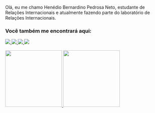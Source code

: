 Olá, eu me chamo Henédio Bernardino Pedrosa Neto, estudante de Relações Internacionais e atualmente fazendo parte do laboratório de Relações Internacionais. 

### Você também me encontrará aqui:
<div style='display: inline'>
<a href="https://www.kaggle.com/henedioneto" target="_blank">
  <img src="https://img.shields.io/badge/Kaggle-20BEFF?style=for-the-badge&logo=Kaggle&logoColor=white">
</a>
<a href="https://www.linkedin.com/in/henedio-neto-616706268/" target="_blank">
  <img src="https://img.shields.io/badge/linkedin-%230077B5.svg?style=for-the-badge&logo=linkedin&logoColor=white">
</a>
<a href="https://www.codewars.com/users/HenedioNeto/" target="_blank">
  <img src="https://img.shields.io/badge/Codewars-B1361E?style=for-the-badge&logo=Codewars&logoColor=white">
</a>
<a href="https://gitlab.com/HenedioNeto" target="_blank">
  <img src="https://img.shields.io/badge/GitLab-330F63?style=for-the-badge&logo=gitlab&logoColor=white">
</a>
</div>
<br>
<br>
<div>
<a href="https://github.com/HenedioNeto">
<img loading="lazy" height="180em" src="https://github-readme-stats.vercel.app/api/top-langs/?username=HenedioNeto&hide=css,scss,html,jupyter%20notebook&layout=compact&langs_count=7&theme=dracula"/>
<img loading="lazy" height="180em" src="https://github-readme-stats.vercel.app/api?username=HenedioNeto&show_icons=true&theme=dracula&include_all_commits=true&count_private=true"/>
</div>
